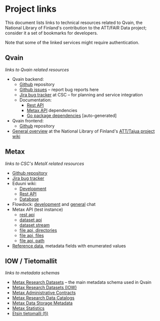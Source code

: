 # Project links

This document lists links to technical resources related to Qvain, the National Library of Finland's contribution to the ATT/FAIR Data project; consider it a set of bookmarks for developers.

Note that some of the linked services might require authentication.


## Qvain

_links to Qvain related resources_

- Qvain backend:
  - [Github](https://github.com/NatLibFi/qvain-api) repository
  - [Github issues](https://github.com/NatLibFi/qvain-api/issues) – report bug reports here
  - [Jira bug tracker](https://jira.eduuni.fi/projects/CSCQVAIN) at CSC – for planning and service integration
  - Documentation:
    - [Rest API](./api.md)
    - [Metax API](./metax_api.md) dependencies
    - [Go package dependencies](./go_dependencies.md) [auto-generated]
- Qvain frontend:
  - [Github](https://github.com/NatLibFi/qvain-js) repository
- [General overview](https://www.kiwi.fi/display/ATT/Technical+overview) at the National Library of Finland's [ATT/Tajua project wiki](https://www.kiwi.fi/pages/viewpage.action?pageId=53839580)


## Metax

_links to CSC's MetaX related resources_

- [Github repository](https://github.com/CSCfi/metax-api)
- [Jira bug tracker](https://jira.eduuni.fi/projects/CSCMETAX)
- Eduuni wiki:
  - [Development](https://wiki.eduuni.fi/display/CSCMETAX/Development)
  - [Rest API](https://wiki.eduuni.fi/display/CSCMETAX/REST)
  - [Database](https://wiki.eduuni.fi/display/CSCMETAX/Database+documentation)
- Flowdock: [development](https://www.flowdock.com/app/tiptop/metax-kehitys) and [general](https://www.flowdock.com/app/tiptop/metax) chat
- Metax API (test instance)
  - [rest api](https://metax-test.csc.fi/rest/)
  - [dataset api](https://metax-test.csc.fi/rest/datasets/)
  - [dataset stream](https://metax-test.csc.fi/rest/datasets/?no_pagination=true&owner_id=055ea531a6cac569425bed94459266ee&stream=true)
  - [file api, directories](https://metax-test.csc.fi/rest/directories/2)
  - [file api, files](https://metax-test.csc.fi/rest/files/)
  - [file api, path](https://metax-test.csc.fi/rest/directories/files?project=project_x&path=/project_x_FROZEN/Experiment_X&include_parent)
- [Reference data](https://wiki.eduuni.fi/display/CSCMETAX/Reference+Data), metadata fields with enumerated values


## IOW / Tietomallit

_links to metadata schemas_

- [Metax Research Datasets](https://tietomallit.suomi.fi/model/mrd/) – the main metadata schema used in Qvain
- [Metax Research Datasets (IOW)](http://iow.csc.fi/model/mrd/CatalogRecord/)
- [Metax Administrative Contracts](http://iow.csc.fi/model/mad/)
- [Metax Research Data Catalogs](http://iow.csc.fi/model/mdc/Catalog/)
- [Metax Data Storage Metadata](http://iow.csc.fi/model/mfs/)
- [Metax Statistics](http://iow.csc.fi/model/mstat/)
- [Etsin tietomalli (fi)](http://iow.csc.fi/model/etsin/)
